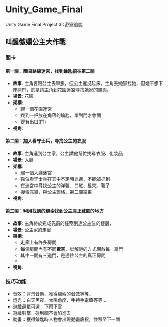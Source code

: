 # Unity_Game_Final
Unity Game Final Project
3D密室逃脫

## 叫醒傲嬌公主大作戰
### 關卡
#### 第一關：簡易路線迷宮，找到鑰匙前往第二關
* **故事**: 主角要跟公主去畢旅，但公主還沒起床。主角去她家找她，但她不想下床開門，於是請主角到花園迷宮尋找她家的鑰匙。
* **場景**: 花園
* **架構**:
    * 建一個花園迷宮
    * 找到一把放在角落的鑰匙，拿到門才會開
    * 要有出口(門)
* **視角**:
    

#### 第二關：加入看守士兵，尋找公主的衣服
* **故事**: 主角進到公主家，公主請他幫忙找尋衣服、化妝品
* **場景**: 大廳
* **架構**:
    * 建一個大廳迷宮
    * 數位看守士兵在其中不定時巡邏，不能被抓到
    * 在迷宮中尋找公主的洋裝、口紅、髮夾、靴子
    * 搜索完畢，與公主聯絡，第二關結束
* **視角**:
    
#### 第三關：利用找到的線索找到公主真正藏匿的地方
* **故事**: 主角終於完成先前的任務到達公主住的樓層，
* **場景**: 公主家的走廊
* **架構**:
    * 走廊上有許多房間
    * 每個房間內有不同**驚喜**，以解謎的方式開啟每一扇門
    * 其中一間有三道門，是通往公主的真正房間
    * 
* **視角**:
    
### 技巧功能

* 音效：背景音樂、獲得線索的音效等等…
* 燈光：白天黑夜、太陽角度、手持手電筒等等…
* 遊戲選單可選：下雨下雪
* 遊戲引擎：碰到牆不會陷進去
* 動畫：獲得鑰匙時人物會出現動畫慶祝，並移至下一關



